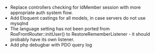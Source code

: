 * Replace controllers checking for IdMember session with more appropriate auth system flow.
* Add Eloquent castings for all models, in case servers do not use mysqlnd
* The language setting has not been ported from RoxFrontRouter::initUser() to RestoreRememberListener - it should
probably have its own listener.
* Add php debugbar with PDO query log
